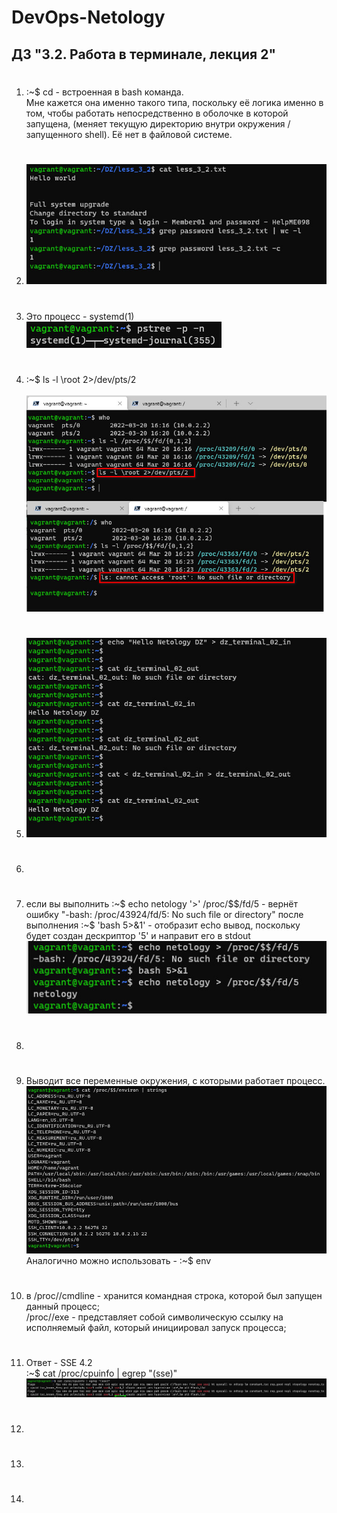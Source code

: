 # DevOps-Netology  

## ДЗ "3.2. Работа в терминале, лекция 2"  


1.  #  
    :~$ cd - встроенная в bash команда.  
        Мне кажется она именно такого типа, поскольку её логика именно в том, чтобы работать непосредственно в оболочке в которой запущена, (меняет текущую директорию внутри окружения / запущенного shell). Её нет в файловой системе.

2.  #   
    ![image1](./media/2_grep(1).jpg)  

3.  #  
    Это процесс - systemd(1)    
    ![image2](./media/3_PID(1).jpg)  

4.  #   
    :~$ ls -l \root 2>/dev/pts/2  
      
    ![image4](./media/4_ls_out_other_session.jpg)
5.  #  
    ![image5](./media/5_stdin_stdout_exam1.jpg)  
6.  #  
7.  #  
    если вы выполнить :~$ echo netology '>' /proc/$$/fd/5  - вернёт ошибку "-bash: /proc/43924/fd/5: No such file or directory"  
    после выполнения  :~$ 'bash 5>&1' - отобразит echo вывод, поскольку будет создан дескриптор '5' и направит его в stdout  
    ![image7](./media/7_stdout.jpg)  
8.  #  
9.  #  
    Выводит все переменные окружения, с которыми работает процесс.  
    ![image9](./media/9_proc_environ.jpg)  
    Аналогично можно использовать - :~$ env  

10. #  
    в /proc/<PID>/cmdline - хранится командная строка, которой был запущен данный процесс;  
    /proc/<PID>/exe - представляет собой символическую ссылку на исполняемый файл, который инициировал запуск процесса;
11. #  
    Ответ - SSE 4.2  
    :~$ cat /proc/cpuinfo | egrep "(sse)"  
    ![image11](./media/11_sse_proc.jpg) 
12. #  
13. #  
14. #  
